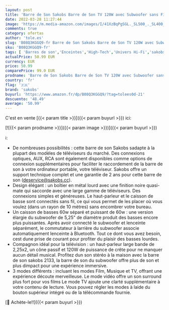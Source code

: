 ```yaml
---
layout: post
title: 'Barre de Son Sakobs Barre de Son TV 120W avec Subwoofer sans Fil Barre de Son Bluetooth 5.0 avec Son Surround 2.1 canaux Opt AUX RCA Télécommande et Montage Mural'
date: 2022-03-28 11:27:44
image: 'https://m.media-amazon.com/images/I/41XzBqPgSGL._SL500_._SL400_.jpg'
comments: true
category: ofertas
author: 'tole.es'
slug: 'B08Q3KGGQ9-fr Barre de Son Sakobs Barre de Son TV 120W avec Subwoofer...'
sku: 'B08Q3KGGQ9-fr'
tags: [ 'Barres de son','Enceintes','High-Tech','Univers Hi-Fi','sakobs', ]
actualPrice: 50.99 EUR
currency: EUR
price: 50.99
comparePrice: 99.0 EUR
prodname: 'Barre de Son Sakobs Barre de Son TV 120W avec Subwoofer sans Fil Barre de Son Bluetooth 5.0 avec Son Surround 2.1 canaux Opt AUX RCA Télécommande et Montage Mural'
country: 'fr'
flag: '🇫🇷'
brand: 'sakobs'
buyurl: 'https://www.amazon.fr/dp/B08Q3KGGQ9/?tag=tolees0d-21'
descuento: '48.49'
average: '50.99'
---
```


C'est en vente [{{< param title >}}]({{< param buyurl >}}) ici:

[![{{< param prodname >}}]({{< param image >}})]({{< param buyurl >}})

ℹ️:

- De nombreuses possibilités : cette barre de son Sakobs sadapte à la plupart des modèles de téléviseurs du marché. Des connexions optiques, AUX, RCA sont également disponibles comme options de connexion supplémentaires pour faciliter le raccordement de la barre de son à votre ordinateur portable, votre téléviseur. Sakobs offre un support technique complet et une garantie de 2 ans pour cette barre de son (deservice@sakobs.cc).
- Design élégant : un boîtier en métal lourd avec une finition noire quasi-mate qui saccorde avec une large gamme de téléviseurs. Des connexions simples et généreuses. Le haut-parleur et le caisson de basse sont connectés sans fil, ce qui vous permet de les placer où vous voulez (dans un rayon de 10 mètres) sans encombrer votre bureau.
- Un caisson de basses 60w séparé et puissant de 60w : une version élargie du subwoofer de 5,25" de diamètre produit des basses encore plus puissantes. Après avoir connecté le subwoofer et lenceinte séparément, le commutateur à larrière du subwoofer associe automatiquement lenceinte à Bluetooth. Tout ce dont vous avez besoin, cest dune prise de courant pour profiter du plaisir des basses lourdes.
- Compagnon idéal pour la télévision : un haut-parleur large bande de 2,25x2, un cône passif et 120W de puissance de crête pour ne manquer aucun détail musical. Profitez dun son stéréo à la maison avec la barre de son sakobs 2133, la barre de son du subwoofer offre plus de son et plus dimpact pour une expérience immersive.
- 3 modes différents : incluant les modes Film, Musique et TV, offrant une expérience découte merveilleuse. Le mode vidéo offre un son surround plus fort pour vos films Le mode TV ajoute une clarté supplémentaire à votre contenu de lecture. Vous pouvez régler les modes à laide du bouton supérieur intégré ou de la télécommande fournie.

[🛒 Achète-le!!]({{< param buyurl >}})
